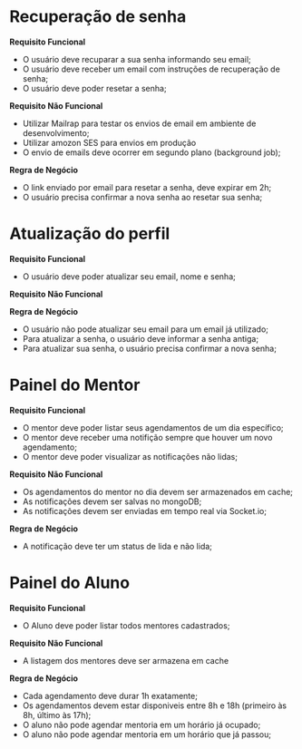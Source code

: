 # Recuperação de senha

**Requisito Funcional**

- O usuário deve recuparar a sua senha informando seu email;
- O usuário deve receber um email com instruções de recuperação de senha;
- O usuário deve poder resetar a senha;

**Requisito Não Funcional**

- Utilizar Mailrap para testar os envios de email em ambiente de desenvolvimento;
- Utilizar amozon SES para envios em produção
- O envio de emails deve ocorrer em segundo plano (background job);

**Regra de Negócio**

- O link enviado por email para resetar a senha, deve expirar em 2h;
- O usuário precisa confirmar a nova senha ao resetar sua senha;

# Atualização do perfil

**Requisito Funcional**

- O usuário deve poder atualizar seu email, nome e senha;

**Requisito Não Funcional**

**Regra de Negócio**

- O usuário não pode atualizar seu email para um email já utilizado;
- Para atualizar a senha, o usuário deve informar a senha antiga;
- Para atualizar sua senha, o usuário precisa confirmar a nova senha;

# Painel do Mentor

**Requisito Funcional**

- O mentor deve poder listar seus agendamentos de um dia específico;
- O mentor deve receber uma notifição sempre que houver um novo agendamento;
- O mentor deve poder visualizar as notificações não lidas;

**Requisito Não Funcional**

- Os agendamentos do mentor no dia devem ser armazenados em cache;
- As notificações devem ser salvas no mongoDB;
- As notificações devem ser enviadas em tempo real via Socket.io;

**Regra de Negócio**

- A notificação deve ter um status de lida e não lida;

# Painel do Aluno

**Requisito Funcional**

- O Aluno deve poder listar todos mentores cadastrados;

**Requisito Não Funcional**

- A listagem dos mentores deve ser armazena em cache

**Regra de Negócio**

- Cada agendamento deve durar 1h exatamente;
- Os agendamentos devem estar disponiveis entre 8h e 18h (primeiro às 8h, último às 17h);
- O aluno não pode agendar mentoria em um horário já ocupado;
- O aluno não pode agendar mentoria em um horário que já passou;
